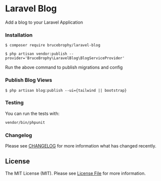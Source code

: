 # Laravel Blog

Add a blog to your Laravel Application 

### Installation 

`$ composer require brucebrophy/laravel-blog`

`$ php artisan vendor:publish --provider='BruceBrophy\LaravelBlog\BlogServiceProvider'`

Run the above command to publish migrations and config



### Publish Blog Views
`$ php artisan blog:publish --ui={tailwind || bootstrap}`

### Testing

You can run the tests with:

```bash
vendor/bin/phpunit
```

### Changelog

Please see [CHANGELOG](CHANGELOG.md) for more information what has changed recently.

## License

The MIT License (MIT). Please see [License File](LICENSE.md) for more information.